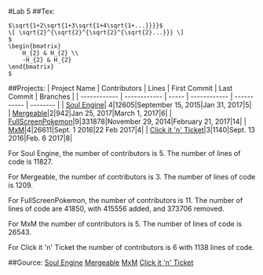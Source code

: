 #Lab 5
##Tex:
```
$\sqrt{1+2\sqrt{1+3\sqrt{1+4\sqrt{1+...}}}}$
\[ \sqrt{2}^{\sqrt{2}^{\sqrt{2}^{\sqrt{2}...}}} \]
$
\begin{bmatrix}
    H_{2} & H_{2} \\
    -H_{2} & H_{2}
\end{bmatrix}
$
```
##Projects:
| Project Name | Contributors | Lines | First Commit | Last Commit | Branches |
| ------------ | ------------ | ----- | ------------ | ----------- | -------- |
| [Soul Engine](https://github.com/Behemyth/Soul-Engine)| 4|12605|September 15, 2015|Jan 31, 2017|5|
| [Mergeable](https://github.com/ben-wolf/mergeable)|2|942|Jan 25, 2017|March 1, 2017|6|
| [FullScreenPokemon](https://github.com/FullScreenShenanigans/FullScreenPokemon/)|9|331878|November 29, 2014|February 21, 2017|14|
| [MxM](https://github.com/musicexmachina/mxm)|4|26611|Sept. 1 2016|22 Feb 2017|4|
| [Click it 'n' Ticket](https://github.com/infinitymin3r/clickitnticket)|3|1140|Sept. 13 2016|Feb. 6 2017|8|

For Soul Engine, the number of contributors is 5. The number of lines of code is 11827.

For Mergeable, the number of contributors is 3. The number of lines of code is 1209.

For FullScreenPokemon, the number of contributors is 11.  The number of lines of code are 41850, with 415556 added, and 373706 removed.

For MxM the number of contributors is 5. The number of lines of code is 26543.

For Click it 'n' Ticket the number of contributors is 6 with 1138 lines of code.

##Gource:
[Soul Engine](https://www.youtube.com/watch?v=MTaUoxJ2nKM&feature=youtu.be)
[Mergeable](https://www.youtube.com/watch?v=JYFrC-n6iOw&feature=youtu.be)
[MxM](https://www.youtube.com/watch?v=B8sIClV9ZSg&feature=youtu.be)
[Click it 'n' Ticket](https://youtu.be/RiAKP7feRrc)
